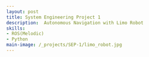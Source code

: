 ```yaml
---
layout: post
title: System Engineering Project 1
description:  Autonomous Navigation with Limo Robot
skills: 
- ROS(Melodic)
- Python
main-image: /_projects/SEP-1/limo_robot.jpg
---
```

